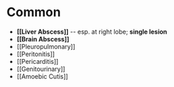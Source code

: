 # Common
- **[[Liver Abscess]]** -- esp. at right lobe; **single lesion**
- **[[Brain Abscess]]**
- [[Pleuropulmonary]]
- [[Peritonitis]]
- [[Pericarditis]]
- [[Genitourinary]]
- [[Amoebic Cutis]]

